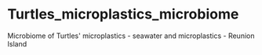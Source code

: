 # Turtles_microplastics_microbiome
Microbiome of Turtles' microplastics - seawater and microplastics - Reunion Island
